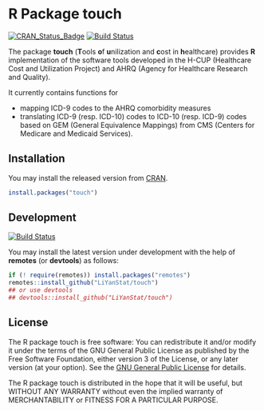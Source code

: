 # R Package touch

[![CRAN_Status_Badge][cranVersion]][cran]
[![Build Status][travis-master]][travis]


The package **touch** (**T**ools **o**f **u**nilization and **c**ost in
**h**ealthcare) provides **R** implementation of the software tools developed
in the H-CUP (Healthcare Cost and Utilization Project) and AHRQ (Agency for
Healthcare Research and Quality).


It currently contains functions for

- mapping ICD-9 codes to the AHRQ comorbidity measures
- translating ICD-9 (resp. ICD-10) codes to ICD-10 (resp. ICD-9) codes based
  on GEM (General Equivalence Mappings) from CMS (Centers for Medicare and
  Medicaid Services).


## Installation

You may install the released version from [CRAN][cran].

```R
install.packages("touch")
```


## Development

[![Build Status][travis-master]][travis]

You may install the latest version under development with the help of
**remotes** (or **devtools**) as follows:

```R
if (! require(remotes)) install.packages("remotes")
remotes::install_github("LiYanStat/touch")
## or use devtools
## devtools::install_github("LiYanStat/touch")
```


## License

The R package touch is free software: You can redistribute it and/or modify it
under the terms of the GNU General Public License as published by the Free
Software Foundation, either version 3 of the License, or any later version (at
your option).  See the [GNU General Public License][gpl] for details.

The R package touch is distributed in the hope that it will be useful, but
WITHOUT ANY WARRANTY without even the implied warranty of MERCHANTABILITY or
FITNESS FOR A PARTICULAR PURPOSE.


[cranVersion]: https://www.r-pkg.org/badges/version/touch
[cran]: https://CRAN.R-project.org/package=touch
[travis]: https://travis-ci.org/wenjie2wang/touch
[travis-master]: https://travis-ci.org/wenjie2wang/touch.svg?branch=master
[travis-dev]: https://travis-ci.org/wenjie2wang/touch.svg?branch=dev
[gpl]: https://www.gnu.org/licenses/
